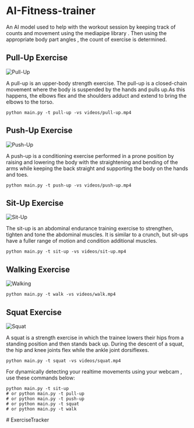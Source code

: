 # AI-Fitness-trainer
An AI model used to help with the workout session by keeping track of counts and movement using the mediapipe library . Then using the appropriate body part angles , the count of exercise is determined.

## Pull-Up Exercise
![Pull-Up](https://github.com/itzThillaiC/AI-Fitness-trainer/blob/main/output/output%20pull-up.gif?raw=true)

A pull-up is an upper-body strength exercise. The pull-up is a closed-chain movement where the body is suspended by the hands and pulls up.As this happens, the elbows flex and the shoulders adduct and extend to bring the elbows to the torso.

```
python main.py -t pull-up -vs videos/pull-up.mp4
```


## Push-Up Exercise
![Push-Up](https://github.com/itzThillaiC/AI-Fitness-trainer/blob/main/output/output%20push-up.gif?raw=true)


A push-up is a conditioning exercise performed in a prone position by raising and lowering the body with the straightening and bending of the arms while keeping the back straight and supporting the body on the hands and toes.

```
python main.py -t push-up -vs videos/push-up.mp4
```


## Sit-Up Exercise
![Sit-Up](https://github.com/itzThillaiC/AI-Fitness-trainer/blob/main/output/output%20sit-up.gif)


The sit-up is an abdominal endurance training exercise to strengthen, tighten and tone the abdominal muscles. It is similar to a crunch, but sit-ups have a fuller range of motion and condition additional muscles.
```
python main.py -t sit-up -vs videos/sit-up.mp4
```



## Walking Exercise
![Walking](https://github.com/itzThillaiC/AI-Fitness-trainer/blob/main/output/output%20walking%20exercise.gif)


```
python main.py -t walk -vs videos/walk.mp4
```



## Squat Exercise
![Squat](https://github.com/itzThillaiC/AI-Fitness-trainer/blob/main/output/output%20squat.gif)



A squat is a strength exercise in which the trainee lowers their hips from a standing position and then stands back up. During the descent of a squat, the hip and knee joints flex while the ankle joint dorsiflexes.

```
python main.py -t squat -vs videos/squat.mp4
```

For dynamically detecting your realtime movements using your webcam , use these commands below:
```
python main.py -t sit-up
# or python main.py -t pull-up
# or python main.py -t push-up
# or python main.py -t squat
# or python main.py -t walk
```

#   E x e r c i s e T r a c k e r  
 